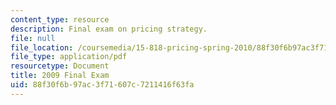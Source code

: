 ```yaml
---
content_type: resource
description: Final exam on pricing strategy.
file: null
file_location: /coursemedia/15-818-pricing-spring-2010/88f30f6b97ac3f71607c7211416f63fa_MIT15_818S10_exam09.pdf
file_type: application/pdf
resourcetype: Document
title: 2009 Final Exam
uid: 88f30f6b-97ac-3f71-607c-7211416f63fa
---
```


